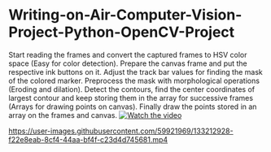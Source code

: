 # Writing-on-Air-Computer-Vision-Project-Python-OpenCV-Project
Start reading the frames and convert the captured frames to HSV color space (Easy for color detection).
Prepare the canvas frame and put the respective ink buttons on it. Adjust the track bar values for finding the mask of the colored marker. 
Preprocess the mask with morphological operations (Eroding and dilation).
Detect the contours, find the center coordinates of largest contour and keep storing them in the array for successive frames (Arrays for drawing points on canvas). 
Finally draw the points stored in an array on the frames and canvas.
[![Watch the video](https://img.youtube.com/vi/fj01iMSfYyw/maxresdefault.jpg)](https://youtu.be/fj01iMSfYyw)</br>


https://user-images.githubusercontent.com/59921969/133212928-f22e8eab-8cf4-44aa-bf4f-c23d4d745681.mp4

